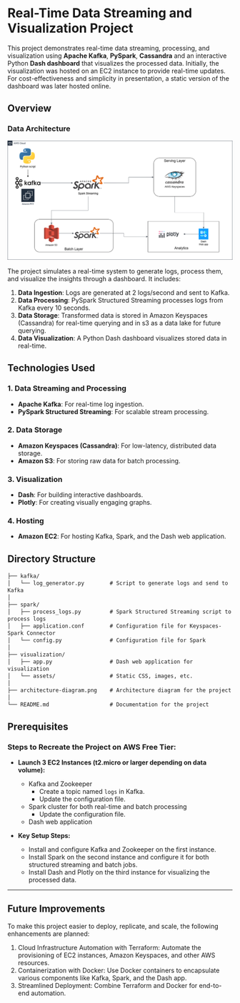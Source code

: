 # Real-Time Data Streaming and Visualization Project

This project demonstrates real-time data streaming, processing, and visualization using **Apache Kafka**, **PySpark**, **Cassandra** and an interactive Python **Dash dashboard** that visualizes the processed data. Initially, the visualization was hosted on an EC2 instance to provide real-time updates. For cost-effectiveness and simplicity in presentation, a static version of the dashboard was later hosted online.

## Overview
<!-- ### Data Visualization
![Example dashboard image](example-dashboard.png) -->

### Data Architecture

![Example architecture image](log-project-architecture.png)

The project simulates a real-time system to generate logs, process them, and visualize the insights through a dashboard. It includes:
1. **Data Ingestion**: Logs are generated at 2 logs/second and sent to Kafka.
2. **Data Processing**: PySpark Structured Streaming processes logs from Kafka every 10 seconds.
3. **Data Storage**: Transformed data is stored in Amazon Keyspaces (Cassandra) for real-time querying and in s3 as a data lake for future querying.
4. **Data Visualization**: A Python Dash dashboard visualizes stored data in real-time.

## Technologies Used

### **1. Data Streaming and Processing**
- **Apache Kafka**: For real-time log ingestion.
- **PySpark Structured Streaming**: For scalable stream processing.

### **2. Data Storage**
- **Amazon Keyspaces (Cassandra)**: For low-latency, distributed data storage.
- **Amazon S3**: For storing raw data for batch processing.

### **3. Visualization**
- **Dash**: For building interactive dashboards.
- **Plotly**: For creating visually engaging graphs.

### **4. Hosting**
- **Amazon EC2**: For hosting Kafka, Spark, and the Dash web application.

## Directory Structure
```
├── kafka/
│   └── log_generator.py        # Script to generate logs and send to Kafka
│
├── spark/
│   ├── process_logs.py         # Spark Structured Streaming script to process logs
│   ├── application.conf        # Configuration file for Keyspaces-Spark Connector
│   └── config.py               # Configuration file for Spark
│
├── visualization/
│   ├── app.py                  # Dash web application for visualization
│   └── assets/                 # Static CSS, images, etc.
│
├── architecture-diagram.png    # Architecture diagram for the project
│
└── README.md                   # Documentation for the project
```

## **Prerequisites**

### **Steps to Recreate the Project on AWS Free Tier:**
- **Launch 3 EC2 Instances (t2.micro or larger depending on data volume):**
   - Kafka and Zookeeper
        - Create a topic named `logs` in Kafka.
        - Update the configuration file.
   - Spark cluster for both real-time and batch processing
        - Update the configuration file.
   - Dash web application

- **Key Setup Steps:**
   - Install and configure Kafka and Zookeeper on the first instance.
   - Install Spark on the second instance and configure it for both structured streaming and batch jobs.
   - Install Dash and Plotly on the third instance for visualizing the processed data.

---

## Future Improvements

To make this project easier to deploy, replicate, and scale, the following enhancements are planned:

1. Cloud Infrastructure Automation with Terraform: Automate the provisioning of EC2 instances, Amazon Keyspaces, and other AWS resources.
2. Containerization with Docker: Use Docker containers to encapsulate various components like Kafka, Spark, and the Dash app.
3. Streamlined Deployment: Combine Terraform and Docker for end-to-end automation.
